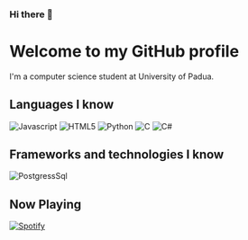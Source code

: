 ### Hi there 👋

# Welcome to my GitHub profile
I'm a computer science student at University of Padua.

## Languages I know
![Javascript](https://img.shields.io/badge/JavaScript-323330?style=for-the-badge&logo=javascript&logoColor=F7DF1E)
![HTML5](https://img.shields.io/badge/HTML5-E34F26?style=for-the-badge&logo=html5&logoColor=white)
![Python](https://img.shields.io/badge/Python-14354C?style=for-the-badge&logo=python&logoColor=white)
![C](https://img.shields.io/badge/C-00599C?style=for-the-badge&logo=c&logoColor=white)
![C#](https://img.shields.io/badge/C%23-239120?style=for-the-badge&logo=c-sharp&logoColor=white)

## Frameworks and technologies I know
![PostgressSql](https://img.shields.io/badge/PostgreSQL-316192?style=for-the-badge&logo=postgresql&logoColor=white)


## Now Playing
[![Spotify](https://spotify-now-playing-jtlkwba7f.vercel.app/api/spotify)](https://open.spotify.com/user/nikxtr)
